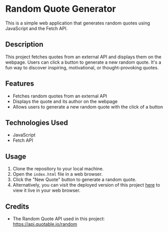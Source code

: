 # Random Quote Generator

This is a simple web application that generates random quotes using JavaScript and the Fetch API.

## Description

This project fetches quotes from an external API and displays them on the webpage. Users can click a button to generate a new random quote. It's a fun way to discover inspiring, motivational, or thought-provoking quotes.

## Features

- Fetches random quotes from an external API
- Displays the quote and its author on the webpage
- Allows users to generate a new random quote with the click of a button

## Technologies Used

- JavaScript
- Fetch API

## Usage

1. Clone the repository to your local machine.
2. Open the `index.html` file in a web browser.
3. Click the "New Quote" button to generate a random quote.
4. Alternatively, you can visit the deployed version of this project [here](https://subedibinod.github.io/Random-Quotes-using-api/) to view it live in your web browser.

## Credits

- The Random Quote API used in this project: https://api.quotable.io/random

